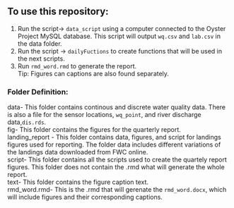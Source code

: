 ## To use this repository:  
1. Run the script-> `data_script` using a computer connected to the Oyster Project MySQL database. This script will output `wq.csv` and `lab.csv` in the data folder.  
2. Run the script -> `dailyFuctions` to create functions that will be used in the next scripts.  
3. Run `rmd_word.rmd`  to generate the report.   
Tip: Figures can captions are also found separately.
  
### Folder Definition:  
data- This folder contains continous and discrete water quality data. There is also a file for the sensor locations, `wq_point`, and river discharge data,`dis.rds`.       
fig- This folder contains the figures for the quarterly report.     
landing_report - This folder contains data, figures, and script for landings figures used for reporting. The folder data includes different variations of the landings data downloaded from FWC online.   
script- This folder contains all the scripts used to create the quartely report figures. This folder does not contain the .rmd what will generate the whole report.    
text- This folder contains the figure caption text.     
rmd_word.rmd- This is the .rmd that will gerenate the `rmd_word.docx`, which will include figures and their corresponding captions.   
